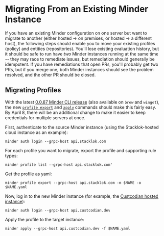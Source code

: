 # Migrating From an Existing Minder Instance

If you have an existing Minder configuration on one server but want to migrate to another (either hosted -> on premises, or hosted -> a different host), the following steps should enable you to move your existing profiles (policy) and entities (repositories).   You'll lose existing evaluation history, but it should be safe to run have _two_ Minder instances running at the same time -- they may race to remediate issues, but remediation should generally be idempotent.  If you have remediations that open PRs, you'll probably get two PRs, but if you merge one, both Minder instances should see the problem resolved, and the other PR should be closed.

## Migrating Profiles

With the latest [0.0.87 Minder CLI release](https://github.com/mindersec/minder/releases/v0.0.87) (also available on `brew` and `winget`), the new [`profile export`](https://mindersec.github.io/ref/cli/minder_profile_export) and [`apply`](https://mindersec.github.io/ref/cli/minder_apply) commands should make this fairly easy.  By April 8, there will be an additional change to make it easier to keep credentials for multiple servers at once.

First, authenticate to the source Minder instance (using the Stacklok-hosted cloud instance as an example):

```
minder auth login --grpc-host api.stacklok.com
```

For each profile you want to migrate, export the profile and supporting rule types:
```
minder profile list --grpc-host api.stacklok.com'
```

Get the profile as yaml:

```
minder profile export --grpc-host api.stacklok.com -n $NAME -o $NAME.yaml
```

Now, log in to the new Minder instance (for example, the [Custcodian hosted instance](./index.md)):

```
minder auth login --grpc-host api.custcodian.dev
```

Apply the profile to the target instance:

```
minder apply --grpc-host api.custcodian.dev -f $NAME.yaml
```
